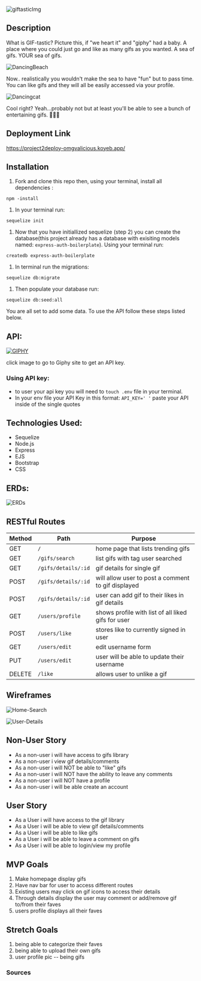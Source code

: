 
![giftasticImg](./imgs/giftastic.png)

## Description

What is GIF-tastic? Picture this, if "we heart it" and "giphy" had a baby. A place where you could just go and like as many gifs as you wanted. A sea of gifs. YOUR sea of gifs. 

![DancingBeach](./imgs/dancingBeach.gif)

Now.. realistically you wouldn't make the sea to have "fun" but to pass time. You can like gifs and they will all be easily accessed via your profile.  

![Dancingcat](https://media.giphy.com/media/gbmWwWm4sGMQvAYm1G/giphy.gif)

Cool right? Yeah...probably not but at least you'll be able to see a bunch of entertaining gifs. 👍🏻🤓

## Deployment Link 
https://project2deploy-omgvalicious.koyeb.app/


## Installation

1. Fork and clone this repo then, using your terminal, install all dependencies : 
```
npm -install
```
1. In your terminal run: 
```
sequelize init
```
1. Now that you have initiallized sequelize (step 2) you can create the database(this project already has a database with exisiting models named: `express-auth-boilerplate`). Using your terminal run:
```
createdb express-auth-boilerplate
``` 
1. In terminal run the migrations:
```
sequelize db:migrate
```
1. Then populate your database run: 
```
sequelize db:seed:all 
```
You are all set to add some data. To use the API follow these steps listed below.


## API:
[![GIPHY](./imgs/api.png)](https://developers.giphy.com/)

click image to go to Giphy site to get an API key. 

### Using API key:

- to user your api key you will need to `touch .env` file in your terminal.
- In your env file your API Key in this format: `API_KEY=' '` paste your API inside of the single quotes


## Technologies Used: 

- Sequelize
- Node.js
- Express
- EJS
- Bootstrap
- CSS

## ERDs:

![ERDs](./imgs/ERDs.png)


## RESTful Routes

| Method | Path | Purpose |
| ------ | -------------- | -------------------------------- |
| GET | `/` | home page that lists trending gifs |
| GET | `/gifs/search` | list gifs with tag user searched|
| GET | `/gifs/details/:id` | gif details for single gif|
| POST | `/gifs/details/:id` | will allow user to post a comment to gif displayed |
| POST | `/gifs/details/:id` | user can add gif to their likes in gif details|
| GET | `/users/profile` | shows profile with list of all liked gifs for user |
| POST | `/users/like` | stores like to currently signed in user|
| GET | `/users/edit` | edit username form |
| PUT | `/users/edit` | user will be able to update their username |
| DELETE | `/like` | allows user to unlike a gif |



## Wireframes 

![Home-Search](./imgs/Untitled_Artwork%2031.png)

![User-Details](./imgs/Untitled_Artwork%2032.png)


## Non-User Story

- As a non-user i will have access to gifs library
- As a non-user i view gif details/comments
- As a non-user i will NOT be able to "like" gifs
- As a non-user i will NOT have the ability to leave any comments
- As a non-user i will NOT have a profile
- As a non-user i will be able create an account

## User Story

- As a User i will have access to the gif library
- As a User i will be able to view gif details/comments
- As a User i will be able to like gifs
- As a User i will be able to leave a comment on gifs
- As a User i will be able to login/view my profile

## MVP Goals

1. Make homepage display gifs
1. Have nav bar for user to access different routes
1. Existing users may click on gif icons to access their details 
1. Through details display the user may comment or add/remove gif to/from their faves
1. users profile displays all their faves 

## Stretch Goals

1. being able to categorize their faves 
1. being able to upload their own gifs 
1. user profile pic -- being gifs 

### Sources

